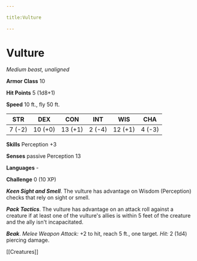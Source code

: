 --- 
title:Vulture 
---
# Vulture

*Medium beast, unaligned*

**Armor Class** 10

**Hit Points** 5 (1d8+1)

**Speed** 10 ft., fly 50 ft.

| STR    | DEX     | CON     | INT    | WIS     | CHA    |
|--------|---------|---------|--------|---------|--------|
| 7 (-2) | 10 (+0) | 13 (+1) | 2 (-4) | 12 (+1) | 4 (-3) |

**Skills** Perception +3

**Senses** passive Perception 13

**Languages** -

**Challenge** 0 (10 XP)

***Keen Sight and Smell***. The vulture has advantage on Wisdom (Perception) checks that rely on sight or smell.

***Pack Tactics***. The vulture has advantage on an attack roll against a creature if at least one of the vulture's allies is within 5 feet of the creature and the ally isn't incapacitated.


***Beak***. *Melee Weapon Attack:* +2 to hit, reach 5 ft., one target. *Hit:* 2 (1d4) piercing damage.


[[Creatures]]
